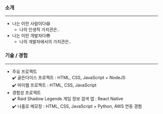 ### 소개  
***
* 나는 이런 사람이다:smile:
  * 나의 인생적 가치관은..
* 나는 이런 개발자다:sunglasses:
  * 나의 개발자에서의 가치관은..
### 기술 / 경험
***
* 주요 프로젝트  
  :heavy_check_mark: 골든다이스 프로젝트 : HTML, CSS, JavaScript + NodeJS  
  :heavy_check_mark: 마이웹 프로젝트 : HTML, CSS, JavaScript  
* 경험성 프로젝트  
  :heavy_check_mark: Raid Shadow Legends 게임 정보 검색 앱 : React Native  
  :heavy_check_mark: 나홀로 메모장 : HTML, CSS, JavaScript + Python, AWS 연동 경험  
